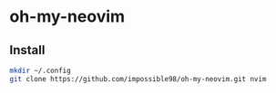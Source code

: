 # oh-my-neovim

## Install

```bash
mkdir ~/.config
git clone https://github.com/impossible98/oh-my-neovim.git nvim
```
